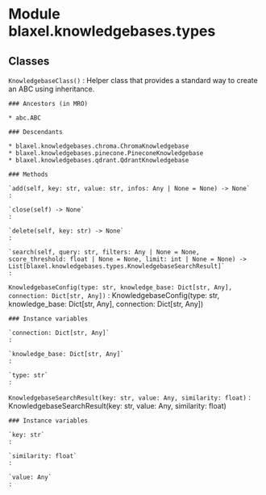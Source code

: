 Module blaxel.knowledgebases.types
==================================

Classes
-------

`KnowledgebaseClass()`
:   Helper class that provides a standard way to create an ABC using
    inheritance.

    ### Ancestors (in MRO)

    * abc.ABC

    ### Descendants

    * blaxel.knowledgebases.chroma.ChromaKnowledgebase
    * blaxel.knowledgebases.pinecone.PineconeKnowledgebase
    * blaxel.knowledgebases.qdrant.QdrantKnowledgebase

    ### Methods

    `add(self, key: str, value: str, infos: Any | None = None) ‑> None`
    :

    `close(self) ‑> None`
    :

    `delete(self, key: str) ‑> None`
    :

    `search(self, query: str, filters: Any | None = None, score_threshold: float | None = None, limit: int | None = None) ‑> List[blaxel.knowledgebases.types.KnowledgebaseSearchResult]`
    :

`KnowledgebaseConfig(type: str, knowledge_base: Dict[str, Any], connection: Dict[str, Any])`
:   KnowledgebaseConfig(type: str, knowledge_base: Dict[str, Any], connection: Dict[str, Any])

    ### Instance variables

    `connection: Dict[str, Any]`
    :

    `knowledge_base: Dict[str, Any]`
    :

    `type: str`
    :

`KnowledgebaseSearchResult(key: str, value: Any, similarity: float)`
:   KnowledgebaseSearchResult(key: str, value: Any, similarity: float)

    ### Instance variables

    `key: str`
    :

    `similarity: float`
    :

    `value: Any`
    :